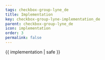 ```yaml
---
tags: checkbox-group-lyne_de
title: Implementation
key: checkbox-group-lyne-implementation_de
parent: checkbox-group-lyne_de
icon: implementation
order: 3
permalink: false  
---
```

 {{ implementation | safe }}


